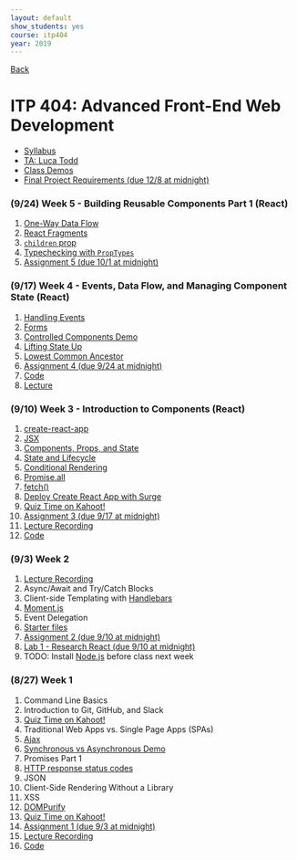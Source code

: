 ```yaml
---
layout: default
show_students: yes
course: itp404
year: 2019
---
```


[Back](/teaching)

# ITP 404: Advanced Front-End Web Development

* [Syllabus](https://web-app.usc.edu/soc/syllabus/20193/31835.pdf)
* [TA: Luca Todd](mailto:ftodd@usc.edu)
* [Class Demos](https://github.com/itp404-fall-2019)
* [Final Project Requirements (due 12/8 at midnight)](/teaching/2019/itp404-final-project)

### (9/24) Week 5 - Building Reusable Components Part 1 (React)

1. [One-Way Data Flow](https://reactjs.org/docs/thinking-in-react.html)
1. [React Fragments](https://reactjs.org/docs/fragments.html)
1. [`children` prop](https://reactjs.org/docs/composition-vs-inheritance.html)
1. [Typechecking with `PropTypes`](https://reactjs.org/docs/typechecking-with-proptypes.html)
1. [Assignment 5 (due 10/1 at midnight)](/teaching/2019/assignments/build-a-reusable-component)

### (9/17) Week 4 - Events, Data Flow, and Managing Component State (React)

1. [Handling Events](https://reactjs.org/docs/handling-events.html)
1. [Forms](https://reactjs.org/docs/forms.html)
1. [Controlled Components Demo](https://codesandbox.io/s/elegant-lovelace-7ug4h?fontsize=14)
1. [Lifting State Up](https://reactjs.org/docs/lifting-state-up.html)
1. [Lowest Common Ancestor](https://embermap.com/notes/69-lowest-common-ancestor)
1. [Assignment 4 (due 9/24 at midnight)](/teaching/2019/assignments/components-and-user-events)
1. [Code](https://github.com/itp404-fall-2019/week3-class)
1. [Lecture](http://www.youtube.com/watch?v=vv3le2dgipI)

<!-- 1. [Caching API calls in Development with Memento](https://github.com/antoinechalifour/memento)
1. [Environment Variables with Create React App](https://create-react-app.dev/docs/adding-custom-environment-variables) -->

### (9/10) Week 3 - Introduction to Components (React)

1. [create-react-app](https://facebook.github.io/create-react-app/docs/getting-started)
1. [JSX](https://reactjs.org/docs/introducing-jsx.html)
1. [Components, Props, and State](https://reactjs.org/docs/components-and-props.html)
1. [State and Lifecycle](https://reactjs.org/docs/state-and-lifecycle.html)
1. [Conditional Rendering](https://reactjs.org/docs/conditional-rendering.html)
1. [Promise.all](https://developer.mozilla.org/en-US/docs/Web/JavaScript/Reference/Global_Objects/Promise/all)
1. [fetch()](https://developer.mozilla.org/en-US/docs/Web/API/Fetch_API/Using_Fetch)
1. [Deploy Create React App with Surge](https://daveceddia.com/deploy-create-react-app-surge/)
1. [Quiz Time on Kahoot!](https://kahoot.it/)
1. [Assignment 3 (due 9/17 at midnight)](/teaching/2019/assignments/introduction-to-components)
1. [Lecture Recording](http://www.youtube.com/watch?v=LlwXnQKx5qE)
1. [Code](https://github.com/itp404-fall-2019/week3-class)

### (9/3) Week 2

1. [Lecture Recording](https://youtu.be/6rr6ciRAv_U)
1. Async/Await and Try/Catch Blocks
1. Client-side Templating with [Handlebars](https://handlebarsjs.com/)
1. [Moment.js](https://momentjs.com/)
1. Event Delegation
1. [Starter files](https://github.com/itp404-fall-2019/week2/archive/master.zip)
1. [Assignment 2 (due 9/10 at midnight)](/teaching/2019/assignments/client-side-templating)
1. [Lab 1 - Research React (due 9/10 at midnight)](/teaching/2019/labs/research-react)
1. TODO: Install [Node.js](https://nodejs.org/) before class next week

### (8/27) Week 1

1. Command Line Basics
1. Introduction to Git, GitHub, and Slack
1. [Quiz Time on Kahoot!](https://kahoot.it/)
1. Traditional Web Apps vs. Single Page Apps (SPAs)
1. [Ajax](https://docs.google.com/presentation/d/1r-3XtJXG_Y9_grUYhEidIaCz0SOYWcAKugGrGrrc8Lo/edit?usp=sharing)
1. [Synchronous vs Asynchronous Demo](http://jsbin.com/wuvacecaxu/edit?js)
1. Promises Part 1
1. [HTTP response status codes](https://developer.mozilla.org/en-US/docs/Web/HTTP/Status)
1. JSON
1. Client-Side Rendering Without a Library
1. XSS
1. [DOMPurify](https://github.com/cure53/DOMPurify)
1. [Quiz Time on Kahoot!](https://kahoot.it/)
1. [Assignment 1 (due 9/3 at midnight)](/teaching/2019/assignments/ajax)
1. [Lecture Recording](http://www.youtube.com/watch?v=koDl37kO6qQ)
1. [Code](https://github.com/itp404-fall-2019/week1-class)
